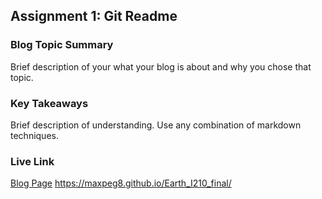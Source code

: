 ## Assignment 1: Git Readme

### Blog Topic Summary

Brief description of your what your blog is about and why you chose that topic.

### Key Takeaways

Brief description of understanding. Use any combination of markdown techniques.

### Live Link

[Blog Page](https://{username}.github.io/{reponame}/homework-2)
https://maxpeg8.github.io/Earth_I210_final/
